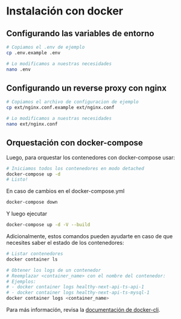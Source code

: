 # Instalación con docker

## Configurando las variables de entorno

```sh
# Copiamos el .env de ejemplo
cp .env.example .env

# Lo modificamos a nuestras necesidades
nano .env
```

## Configurando un reverse proxy con nginx

```sh
# Copiamos el archivo de configuracion de ejemplo
cp ext/nginx.conf.example ext/nginx.conf

# Lo modificamos a nuestras necesidades
nano ext/nginx.conf
```

## Orquestación con docker-compose

Luego, para orquestar los contenedores con docker-compose usar:

```sh
# Iniciamos todos los contenedores en modo detached
docker-compose up -d
# Listo!
```

En caso de cambios en el docker-compose.yml

```sh
docker-compose down
```

Y luego ejecutar

```sh
docker-compose up -d -V --build
```

Adicionalmente, estos comandos pueden ayudarte en caso de que necesites saber el estado de los contenedores:

```sh
# Listar contenedores
docker container ls

# Obtener los logs de un contenedor
# Reemplazar <container_name> con el nombre del contenedor:
# Ejemplos:
# - docker container logs healthy-next-api-ts-api-1
# - docker container logs healthy-next-api-ts-mysql-1
docker container logs <container_name>
```

Para más información, revisa la [documentación de docker-cli](https://docs.docker.com/engine/reference/commandline/cli/).
